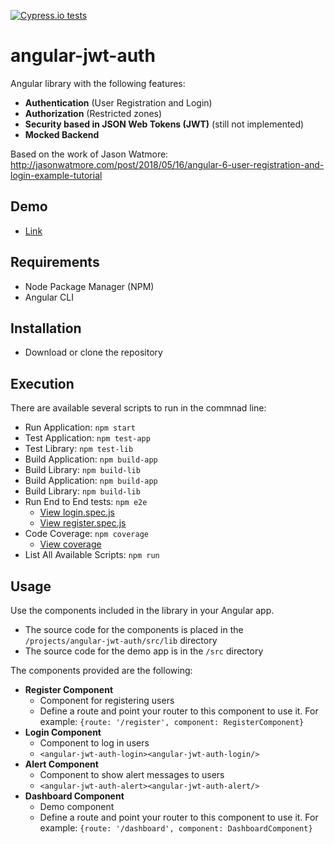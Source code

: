 [![Cypress.io tests](https://img.shields.io/badge/cypress.io-tests-green.svg?style=flat-square)](https://cypress.io)

# angular-jwt-auth

Angular library with the following features:

- **Authentication** (User Registration and Login)
- **Authorization** (Restricted zones)
- **Security based in JSON Web Tokens (JWT)** (still not implemented)
- **Mocked Backend**

Based on the work of Jason Watmore: http://jasonwatmore.com/post/2018/05/16/angular-6-user-registration-and-login-example-tutorial

## Demo

- [Link](https://yagolopez.js.org/angular-jwt-auth-demo/dist/angular-jwt-auth-demo/)

## Requirements

- Node Package Manager (NPM)
- Angular CLI

## Installation

- Download or clone the repository

## Execution

There are available several scripts to run in the commnad line:

- Run Application: `npm start`
- Test Application: `npm test-app`
- Test Library: `npm test-lib`
- Build Application: `npm build-app`
- Build Library: `npm build-lib`
- Build Application: `npm build-app`
- Build Library: `npm build-lib`
- Run End to End tests: `npm e2e` 
  - [View login.spec.js](https://yagolopez.js.org/angular-jwt-auth-demo/cypress/videos/login.spec.js.mp4)
  - [View register.spec.js](https://yagolopez.js.org/angular-jwt-auth-demo/cypress/videos/register.spec.js.mp4)
- Code Coverage: `npm coverage`
  - [View coverage](https://yagolopez.js.org/angular-jwt-auth-demo/coverage)
- List All Available Scripts: `npm run`

## Usage

Use the components included in the library in your Angular app. 

- The source code for the components is placed in the `/projects/angular-jwt-auth/src/lib` directory
- The source code for the demo app is in the `/src` directory

The components provided are the following:

- **Register Component**
  - Component for registering users
  - Define a route and point your router to this component to use it. For example: `{route: '/register', component: RegisterComponent}`
- **Login Component**
  - Component to log in users 
  - `<angular-jwt-auth-login><angular-jwt-auth-login/>`
- **Alert Component**
  - Component to show alert messages to users
  - `<angular-jwt-auth-alert><angular-jwt-auth-alert/>`
- **Dashboard Component**
  - Demo component
  - Define a route and point your router to this component to use it. For example: `{route: '/dashboard', component: DashboardComponent}`

